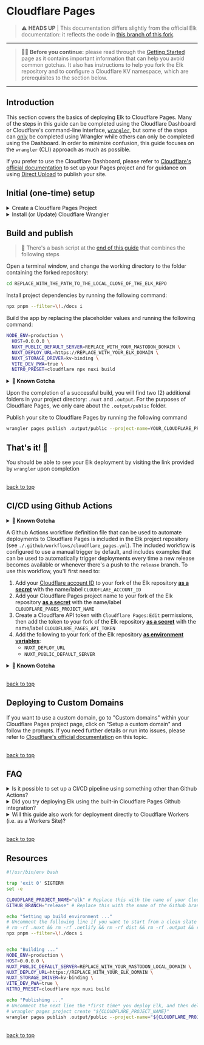 # Cloudflare Pages
> ⚠️ **HEADS UP** | This documentation differs slightly from the official Elk documentation: it reflects the code in [this branch of this fork](https://github.com/Distal-Labs/elk/tree/release).
--------------
> 👋🏼 **Before you continue:** please read through the [Getting Started](10.getting_started.md) page as it contains important information that can help you avoid common gotchas. It also has instructions to help you fork the Elk repository and to configure a Cloudflare KV namespace, which are prerequisites to the section below.
--------------
## Introduction
This section covers the basics of deploying Elk to Cloudflare Pages. Many of the steps in this guide can be completed using the Cloudflare Dashboard or Cloudflare's command-line interface, [`wrangler`](https://developers.cloudflare.com/workers/wrangler/), but some of the steps can <u>only</u> be completed using Wrangler while others can only be completed using the Dashboard. In order to minimize confusion, this guide focuses on the `wrangler` (CLI) approach as much as possible.

If you prefer to use the Cloudflare Dashboard, please refer to [Cloudflare's official documentation](https://pages.cloudflare.com) to set up your Pages project and for guidance on using [Direct Upload](https://developers.cloudflare.com/pages/platform/direct-upload/) to publish your site.


## Initial (one-time) setup
<details>
<summary>Create a Cloudflare Pages Project</summary>
<br>

You'll need to create a Cloudflare Pages project before you can upload your assets. To do this, replace the placeholder values and run the following command:
```sh
wrangler pages project create YOUR_DESIRED_CLOUDFLARE_PROJECT_NAME --production-branch GITHUB_BRANCH_YOU_ARE_USING
```
<details>
<summary><b>👀 Known Gotcha</b></summary>

> If you omit the --production-branch flag, Cloudflare Pages designates the first branch that you publish as your <u>Production</u> deployment. If, later on, you publish a different branch using the *same* project name, Cloudflare Pages will designate that as your <u>Preview</u> deployment.
</details>

<BR>

Then, in your browser, navigate to the *account-level* [Cloudflare Dashboard](https://dash.cloudflare.com), then click on the "Pages" link in the left-side navigation bar. You should see your newly-created Pages project near the top of the list:
<BR><BR>
![Screenshot of the Pages section of the Cloudflare Dashboard](/docs/images/selfhosting-guide/cf-pages-project.png)
<BR><BR>
Click on the name of your Pages project, then navigate to Settings > Environment variables > Add variables:
<BR><BR>
![Screenshot of the Pages section of the Cloudflare Dashboard](/docs/images/selfhosting-guide/cf-pages-settings-1.png)
<BR><BR>
Add the following environment variables to your Production environment:

| Variable name | value |
| :- | -: |
`HOST` | `0.0.0.0`
`NODE_ENV` | `production`
`NUXT_DEPLOY_URL` | `https://REPLACE_WITH_YOUR_ELK_DOMAIN`
`NUXT_PUBLIC_DEFAULT_SERVER` | `REPLACE_WITH_YOUR_MASTODON_DOMAIN`
`NUXT_STORAGE_DRIVER` | `kv-binding`
`PORT` | `443`

Once you've added all the values, click save, then click the "Functions" link:
<BR><BR>
![Screenshot of the Pages section of the Cloudflare Dashboard](/docs/images/selfhosting-guide/cf-pages-settings-2.png)

Scroll down the page until you reach the section labeled **KV namespace bindings**. Enter `STORAGE` (in all-caps) in the box labeled **Variable name**, then select the namespace that you [created earlier](10.getting_started.md) from the drop-down menu. Lastly, click **Save**:
<BR><BR>
![Screenshot of the Pages section of the Cloudflare Dashboard](/docs/images/selfhosting-guide/cf-pages-settings-3.png)

<br>[back to top](#cloudflare-pages)

</details>

<details>
<summary>Install (or Update) Cloudflare Wrangler</summary>
<br>

If you haven't done so already, install Cloudflare's command-line interface, Wrangler, by running:
```sh 
npm -g add wrangler
```

<br>

If you already have `wrangler` installed, verify that you're running wrangler 2.10+ by calling `wrangler version`. To update, run:

```sh
npm -g update wrangler
```

<details>
<summary><b>👀 Known Gotcha</b></summary>

> Installing wrangler to the local (Elk project) directory is strongly discouraged as doing so may inadvertently trigger a cascade of errors stemming from incompatible dependencies while simultaneously throwing the `pnpm-lock.yaml` and `package.json` files out of sync. This will, in turn, cause Elk build-time errors.
> 
> If you don't want to install `wrangler` globally (or lack the permissions to do so), then we recommend using the `npx` command instead of installing `wrangler` to the project directory. To do this, simply prepend `npx` to any command in this guide that begins with `wrangler`. For example, `wrangler pages dev` would become `npx wrangler pages dev`. Note: this approach still requires that you have npm installed.
>
> If you run into problems during Wrangler installation, please refer to [Cloudflare's Wrangler documentation](https://developers.cloudflare.com/workers/wrangler/install-and-update/) for detailed instructions and troubleshooting steps
</details>

<br>[back to top](#cloudflare-pages)
</details>

## Build and publish

> 👀 There's a bash script at the [end of this guide](#resources) that combines the following steps

Open a terminal window, and change the working directory to the folder containing the forked repository:
```sh
cd REPLACE_WITH_THE_PATH_TO_THE_LOCAL_CLONE_OF_THE_ELK_REPO
```

Install project dependencies by running the following command:
```sh
npx pnpm --filter=\!./docs i
``` 

Build the app by replacing the placeholder values and running the following command:
```sh
NODE_ENV=production \
  HOST=0.0.0.0 \
  NUXT_PUBLIC_DEFAULT_SERVER=REPLACE_WITH_YOUR_MASTODON_DOMAIN \
  NUXT_DEPLOY_URL=https://REPLACE_WITH_YOUR_ELK_DOMAIN \
  NUXT_STORAGE_DRIVER=kv-binding \
  VITE_DEV_PWA=true \
  NITRO_PRESET=cloudflare npx nuxi build
```

<details>
<summary><b>👀 Known Gotcha</b></summary>

> There's a fix for [unjs/nitro issue #196](https://github.com/unjs/nitro/issues/196), [unjs/nitro issue #497](https://github.com/unjs/nitro/issues/497), and [unjs/nitro issue #787](https://github.com/unjs/nitro/issues/787) working its way through the review process. If you find that your deployment is unable to handle `POST` requests, you may need to wait until that fix is officially released or patch your nitro dependency to include [unjs/nitro PR #968](https://github.com/unjs/nitro/pull/968) and (optionally) [unjs/nitro PR #965](https://github.com/unjs/nitro/pull/965). You can do that by adding `"nitropack": "npm:nitropack-edge@latest"` to your `package.json` resolutions.

</details>

Upon the completion of a successful build, you will find two (2) additional folders in your project directory: `.nuxt` and `.output`. For the purposes of Cloudflare Pages, we only care about the `.output/public` folder.

Publish your site to Cloudflare Pages by running the following command

```sh
wrangler pages publish .output/public --project-name=YOUR_CLOUDFLARE_PROJECT_NAME --branch=GITHUB_BRANCH_YOU_ARE_USING
```

## That's it! 🥳 
You should be able to see your Elk deployment by visiting the link provided by `wrangler` upon completion

<br>[back to top](#cloudflare-pages)

## CI/CD using Github Actions
<details>
<summary><b>👀 Known Gotcha</b></summary>

> You have to set up your Cloudflare Pages project [as described above](#initial-one-time-setup) before you can use the Github Actions workflow.
</details>

A Github Actions workflow definition file that can be used to automate deployments to Cloudflare Pages is included in the Elk project repository (see `./.github/workflows/cloudflare_pages.yml`). The included workflow is configured to use a manual trigger by default, and includes examples that can be used to automatically trigger deployments every time a new release becomes available or whenever there's a push to the `release` branch. To use this workflow, you'll first need to:

1. Add your [Cloudflare account ID](10.getting_started.md) to your fork of the Elk repository <u>**as a secret**</u> with the name/label `CLOUDFLARE_ACCOUNT_ID`
2. Add your Cloudflare Pages project name to your fork of the Elk repository <u>**as a secret**</u> with the name/label `CLOUDFLARE_PAGES_PROJECT_NAME`
3. Create a Cloudflare API token with `Cloudflare Pages:Edit` permissions, then add the token to your fork of the Elk repository <u>**as a secret**</u> with the name/label `CLOUDFLARE_PAGES_API_TOKEN`
4. Add the following to your fork of the Elk repository <u>**as environment variables**</u>:
    - `NUXT_DEPLOY_URL`
    - `NUXT_PUBLIC_DEFAULT_SERVER`

<details>
<summary><b>👀 Known Gotcha</b></summary>

> You do *NOT* need to specify `GITHUB_TOKEN` as this value is passed to your Github Actions build runner automatically by Github.
</details>

<br>[back to top](#cloudflare-pages)

## Deploying to Custom Domains
If you want to use a custom domain, go to "Custom domains" within your Cloudflare Pages project page, click on "Setup a custom domain" and follow the prompts. If you need further details or run into issues, please refer to [Cloudflare's official documentation](https://developers.cloudflare.com/pages/platform/custom-domains/) on this topic.

<br>[back to top](#cloudflare-pages)

## FAQ
<details>
  <summary>Is it possible to set up a CI/CD pipeline using something other than Github Actions?</summary>
  
  > Yes, it is possible to set up a CI/CD pipeline using CircleCI or Travis CI by following the [instructions published by Cloudflare](https://developers.cloudflare.com/pages/how-to/use-direct-upload-with-continuous-integration/). If you've implemented a CI/CD pipeline for Elk using another platform, we welcome your contributions to this guide.
</details>

<details>
  <summary>Did you try deploying Elk using the built-in Cloudflare Pages Github integration?</summary>

> **Short answer:** Yes, but we would not recommend deploying Elk via that option.
>
> **Long answer:** Yes, but Cloudflare Pages uses outdated build images that [lack support for Node.js >= v17.x](https://developers.cloudflare.com/pages/platform/build-configuration/). After spending several hours on Cloudflare Community and Cloudflare Discord, it's clear that there are no workarounds to this issue. Cloudflare representatives on Discord point to a forthcoming update to their build image library, but offer no specific date of release. Separately, Cloudflare Pages lacks native support for `pnpm`; we [found a workaround](https://community.cloudflare.com/t/add-pnpm-to-pre-installed-cloudflare-pages-tools/288514/3) for this issue but that wasn't enough to overcome the build-time errors stemming from deprecated libraries and missing peer dependencies.
>
> If you've successfully deployed Elk using Cloudflare's Github integration, we welcome your contributions to this guide.
</details>

<details>
  <summary>Will this guide also work for deployment directly to Cloudflare Workers (i.e. as a Workers Site)?</summary>

> No. While we were able to shoe-horn an Elk deployment to Workers Sites, we would not recommend it based on our testing. Moreover, [Cloudflare's official documentation](https://developers.cloudflare.com/workers/platform/sites/) suggests that the company is phasing out support for Workers Sites in favor of Cloudflare Pages.
</details>

<br>[back to top](#getting-started)

## Resources
  ```sh
  #!/usr/bin/env bash

  trap 'exit 0' SIGTERM
  set -e

  CLOUDFLARE_PROJECT_NAME="elk" # Replace this with the name of your Cloudflare Pages Project
  GITHUB_BRANCH="release" # Replace this with the name of the Github branch you want to deploy

  echo "Setting up build environment ..."
  # Uncomment the following line if you want to start from a clean slate every time time you trigger a build (recommended)
  # rm -rf .nuxt && rm -rf .netlify && rm -rf dist && rm -rf .output && rm -rf node_modules
  npx pnpm --filter=\!./docs i


  echo "Building ..."
  NODE_ENV=production \
  HOST=0.0.0.0 \
  NUXT_PUBLIC_DEFAULT_SERVER=REPLACE_WITH_YOUR_MASTODON_LOCAL_DOMAIN \
  NUXT_DEPLOY_URL=https://REPLACE_WITH_YOUR_ELK_DOMAIN \
  NUXT_STORAGE_DRIVER=kv-binding \
  VITE_DEV_PWA=true \
  NITRO_PRESET=cloudflare npx nuxi build

  echo "Publishing ..."
  # Uncomment the next line the *first time* you deploy Elk, and then delete or re-comment it out
  # wrangler pages project create "${CLOUDFLARE_PROJECT_NAME}"
  wrangler pages publish .output/public --project-name="${CLOUDFLARE_PROJECT_NAME}" --branch="${GITHUB_BRANCH}"

  ```
  
  <br>[back to top](#cloudflare-pages)